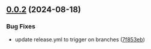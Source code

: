 ## [0.0.2](https://github.com/gomezbc/NanoLink/compare/v0.0.1...v0.0.2) (2024-08-18)


### Bug Fixes

* update release.yml to trigger on branches ([7f853eb](https://github.com/gomezbc/NanoLink/commit/7f853ebcb452a112a9ac34d11cb7502fc2dae428))
